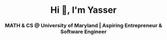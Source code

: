 <h1 align="center">Hi 👋, I'm Yasser</h1>
<h3 align="center">MATH & CS @ University of Maryland | Aspiring Entrepreneur & Software Engineer</h3>
